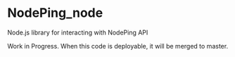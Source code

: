 # NodePing_node
Node.js library for interacting with NodePing API

Work in Progress.  When this code is deployable, it will be merged to master.
